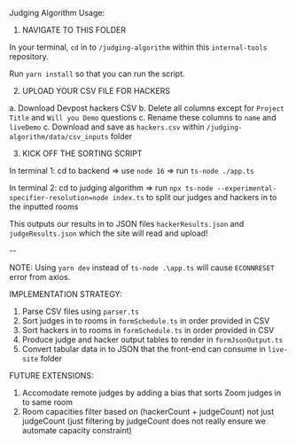 Judging Algorithm Usage:

1. NAVIGATE TO THIS FOLDER

In your terminal, `cd` in to `/judging-algorithm` within this `internal-tools` repository.

Run `yarn install` so that you can run the script.

2. UPLOAD YOUR CSV FILE FOR HACKERS

a. Download Devpost hackers CSV
b. Delete all columns except for `Project Title` and `Will you Demo` questions
c. Rename these columns to `name` and `liveDemo`
c. Download and save as `hackers.csv` within `/judging-algorithm/data/csv_inputs` folder

3. KICK OFF THE SORTING SCRIPT

In terminal 1: cd to backend => use `node 16` => run `ts-node ./app.ts`

In terminal 2: cd to judging algorithm => run `npx ts-node --experimental-specifier-resolution=node index.ts` to split our judges and
hackers in to the inputted rooms

This outputs our results in to JSON files `hackerResults.json` and `judgeResults.json` which the site will read and upload!

--

NOTE: Using `yarn dev` instead of `ts-node .\app.ts` will cause `ECONNRESET` error from axios.

IMPLEMENTATION STRATEGY:

1. Parse CSV files using `parser.ts`
2. Sort judges in to rooms in `formSchedule.ts` in order provided in CSV
3. Sort hackers in to rooms in `formSchedule.ts` in order provided in CSV
4. Produce judge and hacker output tables to render in `formJsonOutput.ts`
5. Convert tabular data in to JSON that the front-end can consume in `live-site` folder

FUTURE EXTENSIONS:

1. Accomodate remote judges by adding a bias that sorts Zoom judges in to same room
2. Room capacities filter based on (hackerCount + judgeCount) not just judgeCount
   (just filtering by judgeCount does not really ensure we automate capacity constraint)
